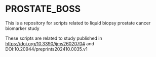 # PROSTATE_BOSS
This is a repository for scripts related to liquid biopsy prostate cancer biomarker study 

These scripts are related to study published in https://doi.org/10.3390/ijms26020704 and DOI:10.20944/preprints202410.0035.v1
